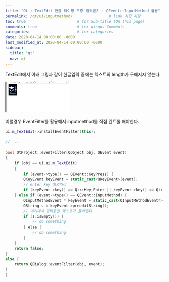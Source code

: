 ```yaml
---
title: "Qt : TextEdit 한글 타이핑 도중 입력받기 : QEvent::InputMethod 활용"
permalink: /qt/ui/inputmethod/                # link 직접 지정
toc: true                       # for Sub-title (On this page)
comments: true                  # for disqus Comments
categories:                     # for categories
date: 2020-04-14 00:00:00 -0000
last_modified_at: 2020-04-14 00:00:00 -0000
sidebar:
  title: "qt"
  nav: qt
---
```


TextEdit에서 아래 그림과 같이 한글입력 중에는 텍스트의 length가 구해지지 않는다.

![](/file/image/inputmethod.png)

이럴경우 EventFilter를 활용해서 inputmethod를 직접 컨트롤 해야한다.

```cpp
ui.m_TextEdit->installEventFilter(this);

// ...

bool QtProject::eventFilter(QObject obj, QEvent event)
{
    if (obj == ui.ui.m_TextEdit)
    {
        if (event->type() == QEvent::KeyPress) {
        QKeyEvent keyEvent = static_cast<QKeyEvent>(event);
        // enter key 예외처리
        if (keyEvent->key() == Qt::Key_Enter || keyEvent->key() == Qt::Key_Return) return true;
    } else if (event->type() == QEvent::InputMethod) {
        QInputMethodEvent * keyEvent = static_cast<QInputMethodEvent*>(event);
        QString s = keyEvent->preeditString();
        // 여기에서 입력중인 텍스트가 들어온다.
        if (s.isEmpty()) {
            // do something
        } else {
            // do something
        }
    }
    return false;
}
else {
    return QDialog::eventFilter(obj, event);
}
}
```